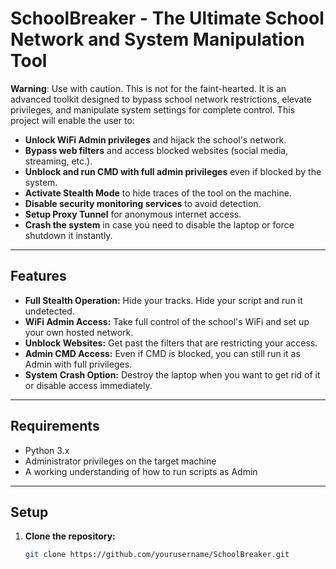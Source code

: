 # SchoolBreaker - The Ultimate School Network and System Manipulation Tool

**Warning**: Use with caution. This is not for the faint-hearted. It is an advanced toolkit designed to bypass school network restrictions, elevate privileges, and manipulate system settings for complete control. This project will enable the user to:

- **Unlock WiFi Admin privileges** and hijack the school's network.
- **Bypass web filters** and access blocked websites (social media, streaming, etc.).
- **Unblock and run CMD with full admin privileges** even if blocked by the system.
- **Activate Stealth Mode** to hide traces of the tool on the machine.
- **Disable security monitoring services** to avoid detection.
- **Setup Proxy Tunnel** for anonymous internet access.
- **Crash the system** in case you need to disable the laptop or force shutdown it instantly.

---

## Features

- **Full Stealth Operation:** Hide your tracks. Hide your script and run it undetected.
- **WiFi Admin Access:** Take full control of the school's WiFi and set up your own hosted network.
- **Unblock Websites:** Get past the filters that are restricting your access.
- **Admin CMD Access:** Even if CMD is blocked, you can still run it as Admin with full privileges.
- **System Crash Option:** Destroy the laptop when you want to get rid of it or disable access immediately.

---

## Requirements

- Python 3.x
- Administrator privileges on the target machine
- A working understanding of how to run scripts as Admin

---

## Setup

1. **Clone the repository:**
   ```bash
   git clone https://github.com/yourusername/SchoolBreaker.git
